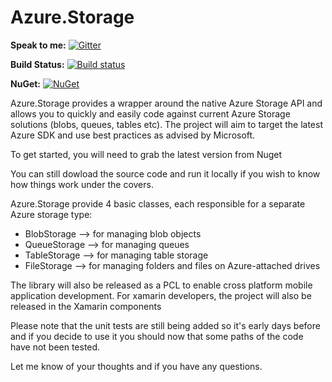 Azure.Storage
=============

**Speak to me:** [![Gitter](https://badges.gitter.im/Join%20Chat.svg)](https://gitter.im/cmatskas/Azure.Storage?utm_source=badge&utm_medium=badge&utm_campaign=pr-badge&utm_content=badge)

**Build Status:** [![Build status](https://ci.appveyor.com/api/projects/status/6i7g6igga5ee8o3l)](https://ci.appveyor.com/project/cmatskas/azure)

**NuGet:** [![NuGet](https://img.shields.io/nuget/v/azure.storage.svg)](https://www.nuget.org/packages/Azure.Storage/)

Azure.Storage provides a wrapper around the native Azure Storage API and allows you to quickly and easily code against current Azure Storage solutions (blobs, queues, tables etc). The project will aim to target the latest Azure SDK and use best practices as advised by 
Microsoft.

To get started, you will need to grab the latest version from Nuget

You can still dowload the source code and run it locally if you wish to know how things work under the covers.

Azure.Storage provide 4 basic classes, each responsible for a separate Azure storage type:

- BlobStorage --> for managing blob objects
- QueueStorage --> for managing queues
- TableStorage --> for managing table storage
- FileStorage --> for managing folders and files on Azure-attached drives

The library will also be released as a PCL to enable cross platform mobile application development. For xamarin developers, the
project will also be released in the Xamarin components 

Please note that the unit tests are still being added so it's early days before and if you decide to use it you should now that some
paths of the code have not been tested. 

Let me know of your thoughts and if you have any questions.
